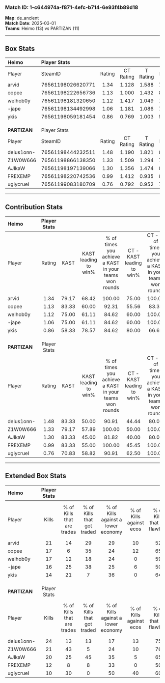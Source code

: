 ### Match ID: 1-c644974a-f871-4efc-b714-6e93f4b89d18  
**Map**: de_ancient  
**Match Date**: 2025-03-01  
**Teams**: Heimo (13) vs PARTIZAN (11)  

---  

## Box Stats  

| **Heimo**    | Player Stats      |        |           |          |       |      |       |         |        |      |     |
| :- | :- | :-: | :-: | :-: | :-: | :-: | :-: | :-: | :-: | :-: | :-: |
| Player       | SteamID           | Rating | CT Rating | T Rating | KAST  | ADR  | Kills | Assists | Deaths | K/D  | HS% |
| arvid        | 76561198026620771 |  1.34  |   1.128   |  1.588   | 79.17 | 85.9 |  21   |    5    |   16   | 1.31 | 38  |
| oopee        | 76561198222656736 |  1.13  |   1.000   |  1.432   | 83.33 | 75.7 |  17   |    6    |   19   | 0.89 | 64  |
| welhob0y     | 76561198181320650 |  1.12  |   1.417   |  1.049   | 75.00 | 79.4 |  17   |   10    |   18   | 0.94 | 35  |
| -jape        | 76561198134492998 |  1.06  |   1.181   |  1.086   | 75.00 | 78.5 |  16   |    5    |   18   | 0.89 | 50  |
| ykis         | 76561198059181454 |  0.86  |   0.769   |  1.003   | 58.33 | 60.4 |  14   |    8    |   16   | 0.88 | 21  |
|              |                   |        |           |          |       |      |       |         |        |      |     |
|              |                   |        |           |          |       |      |       |         |        |      |     |
|              |                   |        |           |          |       |      |       |         |        |      |     |
| **PARTIZAN** | Player Stats      |        |           |          |       |      |       |         |        |      |     |
| Player       | SteamID           | Rating | CT Rating | T Rating | KAST  | ADR  | Kills | Assists | Deaths | K/D  | HS% |
| delus1onn-   | 76561198444232511 |  1.48  |   1.190   |  1.821   | 83.33 | 82.9 |  24   |    4    |   15   | 1.60 | 33  |
| Z1W0W666     | 76561198866138350 |  1.33  |   1.509   |  1.294   | 79.17 | 77.3 |  21   |    6    |   15   | 1.40 | 52  |
| AJlkaW       | 76561198197139066 |  1.30  |   1.356   |  1.474   | 83.33 | 98.9 |  20   |   10    |   20   | 1.00 | 30  |
| FREXEMP      | 76561198220742536 |  0.99  |   1.412   |  0.935   | 83.33 | 74.3 |  12   |   11    |   18   | 0.67 | 66  |
| uglycrueI    | 76561199083180709 |  0.76  |   0.792   |  0.952   | 70.83 | 52.6 |  10   |    7    |   17   | 0.59 | 60  |
---  

## Contribution Stats  

| **Heimo**    | Player Stats |       |                      |                                                        |                           |                                                             |                          |                                                            |
| :- | :-: | :-: | :-: | :-: | :-: | :-: | :-: | :-: |
| Player       |    Rating    | KAST  | KAST leading to win% | % of times you achieve a KAST in your teams won rounds | CT - KAST leading to win% | CT - % of times you achieve a KAST in your teams won rounds | T - KAST leading to win% | T - % of times you achieve a KAST in your teams won rounds |
| arvid        |     1.34     | 79.17 |        68.42         |                         100.00                         |           75.00           |                           100.00                            |          63.64           |                           100.00                           |
| oopee        |     1.13     | 83.33 |        60.00         |                         92.31                          |           55.56           |                            83.33                            |          63.64           |                           100.00                           |
| welhob0y     |     1.12     | 75.00 |        61.11         |                         84.62                          |           60.00           |                           100.00                            |          62.50           |                           71.43                            |
| -jape        |     1.06     | 75.00 |        61.11         |                         84.62                          |           60.00           |                           100.00                            |          62.50           |                           71.43                            |
| ykis         |     0.86     | 58.33 |        78.57         |                         84.62                          |           80.00           |                            66.67                            |          77.78           |                           100.00                           |
|              |              |       |                      |                                                        |                           |                                                             |                          |                                                            |
|              |              |       |                      |                                                        |                           |                                                             |                          |                                                            |
|              |              |       |                      |                                                        |                           |                                                             |                          |                                                            |
| **PARTIZAN** | Player Stats |       |                      |                                                        |                           |                                                             |                          |                                                            |
| Player       |    Rating    | KAST  | KAST leading to win% | % of times you achieve a KAST in your teams won rounds | CT - KAST leading to win% | CT - % of times you achieve a KAST in your teams won rounds | T - KAST leading to win% | T - % of times you achieve a KAST in your teams won rounds |
| delus1onn-   |     1.48     | 83.33 |        50.00         |                         90.91                          |           44.44           |                            80.00                            |          54.55           |                           100.00                           |
| Z1W0W666     |     1.33     | 79.17 |        57.89         |                         100.00                         |           50.00           |                           100.00                            |          66.67           |                           100.00                           |
| AJlkaW       |     1.30     | 83.33 |        45.00         |                         81.82                          |           40.00           |                            80.00                            |          50.00           |                           83.33                            |
| FREXEMP      |     0.99     | 83.33 |        55.00         |                         100.00                         |           45.45           |                           100.00                            |          66.67           |                           100.00                           |
| uglycrueI    |     0.76     | 70.83 |        58.82         |                         90.91                          |           62.50           |                           100.00                            |          55.56           |                           83.33                            |
---  

## Extended Box Stats  

| **Heimo**    | Player Stats |                            |                            |                                    |                         |                              |                                 |        |                             |                                     |                          |                               |                            |
| :- | :-: | :-: | :-: | :-: | :-: | :-: | :-: | :-: | :-: | :-: | :-: | :-: | :-: |
| Player       |    Kills     | % of Kills that are trades | % of Kills that got traded | % of Kills against a lower economy | % of Kills against ecos | % of Kills that are flawless | % of Kills that are close duels | Deaths | % of Deaths that get traded | % of Deaths against a lower economy | % of Deaths against ecos | % of Deaths that are flawless | % of Deaths that are close |
| arvid        |      21      |             14             |             29             |                 29                 |           10            |              52              |               19                |   16   |              6              |                 25                  |            6             |              69               |             0              |
| oopee        |      17      |             6              |             35             |                 24                 |           12            |              65              |                6                |   19   |             21              |                 16                  |            0             |              58               |             0              |
| welhob0y     |      17      |             12             |             18             |                 24                 |            0            |              59              |                6                |   18   |             28              |                 11                  |            0             |              67               |             11             |
| -jape        |      16      |             25             |             38             |                 25                 |            6            |              50              |                6                |   18   |             17              |                 17                  |            0             |              61               |             6              |
| ykis         |      14      |             21             |             7              |                 36                 |            0            |              64              |                7                |   16   |              6              |                 13                  |            6             |              88               |             0              |
|              |              |                            |                            |                                    |                         |                              |                                 |        |                             |                                     |                          |                               |                            |
|              |              |                            |                            |                                    |                         |                              |                                 |        |                             |                                     |                          |                               |                            |
|              |              |                            |                            |                                    |                         |                              |                                 |        |                             |                                     |                          |                               |                            |
| **PARTIZAN** | Player Stats |                            |                            |                                    |                         |                              |                                 |        |                             |                                     |                          |                               |                            |
| Player       |    Kills     | % of Kills that are trades | % of Kills that got traded | % of Kills against a lower economy | % of Kills against ecos | % of Kills that are flawless | % of Kills that are close duels | Deaths | % of Deaths that get traded | % of Deaths against a lower economy | % of Deaths against ecos | % of Deaths that are flawless | % of Deaths that are close |
| delus1onn-   |      24      |             13             |             13             |                 17                 |           13            |              75              |                4                |   15   |              7              |                 13                  |            0             |              67               |             7              |
| Z1W0W666     |      21      |             43             |             5              |                 24                 |           10            |              76              |                0                |   15   |             20              |                  7                  |            0             |              73               |             0              |
| AJlkaW       |      20      |             25             |             45             |                 35                 |            5            |              65              |                5                |   20   |             25              |                 20                  |            10            |              50               |             5              |
| FREXEMP      |      12      |             8              |             8              |                 33                 |            0            |              50              |                0                |   18   |             44              |                 11                  |            6             |              39               |             17             |
| uglycrueI    |      10      |             30             |             0              |                 50                 |           40            |              60              |               10                |   17   |             29              |                 12                  |            0             |              65               |             18             |
